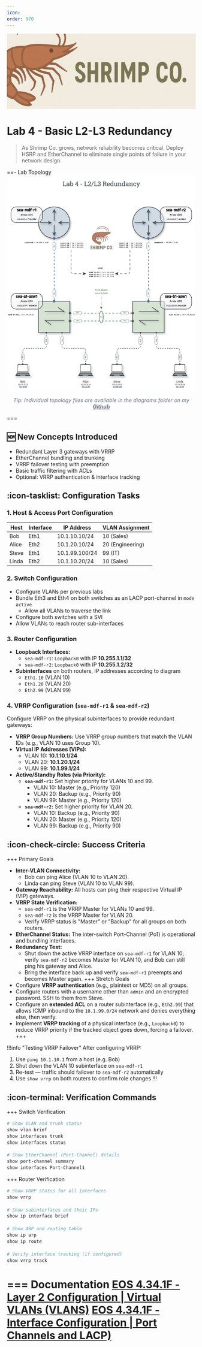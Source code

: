 ```yaml
---
icon:
order: 970
---
```

![](/static/network-academy/shrimpco/banner.png)

# Lab 4 - Basic L2-L3 Redundancy
> As Shrimp Co. grows, network reliability becomes critical. Deploy HSRP and EtherChannel to eliminate single points of failure in your network design.

==- Lab Topology
![](https://raw.githubusercontent.com/network-chadmin/containerlab/refs/heads/main/network-academy/shrimp-co/diagrams/04_basic-redundancy.png)

<p style="font-style: italic; color: #6b7280; font-size: 0.875rem; margin-top: 8px; text-align: center;">
<em>Tip: Individual topology files are available in the diagrams folder on my<strong><a href="https://github.com/network-chadmin/containerlab/tree/main/network-academy/shrimp-co/diagrams" style="color: #6b7280;"> Github</a></strong></em>
</p>
===

## 🆕 New Concepts Introduced
- Redundant Layer 3 gateways with VRRP
- EtherChannel bundling and trunking
- VRRP failover testing with preemption
- Basic traffic filtering with ACLs
- Optional: VRRP authentication & interface tracking

## :icon-tasklist: Configuration Tasks

### 1. Host & Access Port Configuration

| **Host** | **Interface** | **IP Address** | **VLAN Assignment** |
|------|-----------|------------|-----------------|
| Bob | Eth1 | 10.1.10.10/24 | 10 (Sales) |
| Alice | Eth2 | 10.1.20.10/24 | 20 (Engineering) |
| Steve | Eth1 | 10.1.99.100/24 | 99 (IT) |
| Linda | Eth2 | 10.1.10.20/24 | 10 (Sales) |

### 2. Switch Configuration

- Configure VLANs per previous labs
- Bundle Eth3 and Eth4 on both switches as an LACP port-channel in `mode active`
    - Allow all VLANs to traverse the link
- Configure both switches with a SVI
- Allow VLANs to reach router sub-interfaces

### 3. Router Configuration

- **Loopback Interfaces:**
    - `sea-mdf-r1`: `Loopback0` with IP **10.255.1.1/32**
    - `sea-mdf-r2`: `Loopback0` with IP **10.255.1.2/32**
- **Subinterfaces** on both routers, IP addresses according to diagram
    - `Eth1.10` (VLAN 10)
    - `Eth1.20` (VLAN 20)
    - `Eth2.99` (VLAN 99)

### 4. VRRP Configuration (`sea-mdf-r1` & `sea-mdf-r2`)

Configure VRRP on the physical subinterfaces to provide redundant gateways:

- **VRRP Group Numbers:** Use VRRP group numbers that match the VLAN IDs (e.g., VLAN 10 uses Group 10).
- **Virtual IP Addresses (VIPs):**
    - VLAN 10: **10.1.10.1/24**
    - VLAN 20: **10.1.20.1/24**
    - VLAN 99: **10.1.99.1/24**
- **Active/Standby Roles (via Priority):**
    - **`sea-mdf-r1`:** Set higher priority for VLANs 10 and 99.
        - VLAN 10: Master (e.g., Priority 120)
        - VLAN 20: Backup (e.g., Priority 90)
        - VLAN 99: Master (e.g., Priority 120)
    - **`sea-mdf-r2`:** Set higher priority for VLAN 20.
        - VLAN 10: Backup (e.g., Priority 90)
        - VLAN 20: Master (e.g., Priority 120)
        - VLAN 99: Backup (e.g., Priority 90)
## :icon-check-circle: Success Criteria

+++ Primary Goals
-   **Inter-VLAN Connectivity:**
    -   Bob can ping Alice (VLAN 10 to VLAN 20).
    -   Linda can ping Steve (VLAN 10 to VLAN 99).
-   **Gateway Reachability:** All hosts can ping their respective Virtual IP (VIP) gateways.
-   **VRRP State Verification:**
    -   `sea-mdf-r1` is the VRRP Master for VLANs 10 and 99.
    -   `sea-mdf-r2` is the VRRP Master for VLAN 20.
    -   Verify VRRP status is "Master" or "Backup" for all groups on both routers.
-   **EtherChannel Status:** The inter-switch Port-Channel (Po1) is operational and bundling interfaces.
-   **Redundancy Test:**
    -   Shut down the active VRRP interface on `sea-mdf-r1` for VLAN 10; verify `sea-mdf-r2` becomes Master for VLAN 10, and Bob can still ping his gateway and Alice.
    -   Bring the interface back up and verify `sea-mdf-r1` preempts and becomes Master again.
+++ Stretch Goals
-   Configure **VRRP authentication** (e.g., plaintext or MD5) on all groups.
-   Configure routers with a username other than `admin` and an encrypted password. SSH to them from Steve.
-   Configure an **extended ACL** on a router subinterface (e.g., `Eth2.99`) that allows ICMP inbound to the `10.1.99.0/24` network and denies everything else, then verify.
-   Implement **VRRP tracking** of a physical interface (e.g., `Loopback0`) to reduce VRRP priority if the tracked object goes down, forcing a failover.
+++

!!!info "Testing VRRP Failover"
After configuring VRRP:
1. Use `ping 10.1.10.1` from a host (e.g. Bob)
2. Shut down the VLAN 10 subinterface on `sea-mdf-r1`
3. Re-test — traffic should failover to `sea-mdf-r2` automatically
4. Use `show vrrp` on both routers to confirm role changes
!!!

## :icon-terminal: Verification Commands

+++ Switch Verification
```bash
# Show VLAN and trunk status
show vlan brief
show interfaces trunk
show interfaces status

# Show EtherChannel (Port-Channel) details
show port-channel summary
show interfaces Port-Channel1
```
+++ Router Verification
```bash
# Show VRRP status for all interfaces
show vrrp

# Show subinterfaces and their IPs
show ip interface brief

# Show ARP and routing table
show ip arp
show ip route

# Verify interface tracking (if configured)
show vrrp track
```
=== Documentation
[EOS 4.34.1F - Layer 2 Configuration | Virtual VLANs (VLANS)](https://www.arista.com/en/um-eos/eos-virtual-lans-vlans)
[EOS 4.34.1F - Interface Configuration | Port Channels and LACP)](https://www.arista.com/en/um-eos/eos-port-channels-and-lacp)
===

